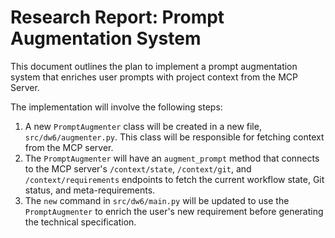 # Research Report: Prompt Augmentation System

This document outlines the plan to implement a prompt augmentation system that enriches user prompts with project context from the MCP Server.

The implementation will involve the following steps:

1. A new `PromptAugmenter` class will be created in a new file, `src/dw6/augmenter.py`. This class will be responsible for fetching context from the MCP server.
2. The `PromptAugmenter` will have an `augment_prompt` method that connects to the MCP server's `/context/state`, `/context/git`, and `/context/requirements` endpoints to fetch the current workflow state, Git status, and meta-requirements.
3. The `new` command in `src/dw6/main.py` will be updated to use the `PromptAugmenter` to enrich the user's new requirement before generating the technical specification.
